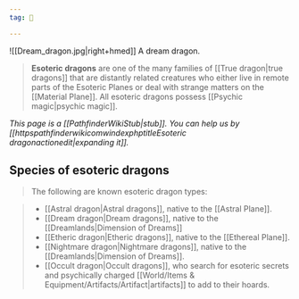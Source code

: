 ```yaml
---
tag: 👹

---
```

![[Dream_dragon.jpg|right+hmed]] 
 A dream dragon.
> **Esoteric dragons** are one of the many families of [[True dragon|true dragons]] that are distantly related creatures who either live in remote parts of the Esoteric Planes or deal with strange matters on the [[Material Plane]]. All esoteric dragons possess [[Psychic magic|psychic magic]].



*This page is a [[PathfinderWikiStub|stub]]. You can help us by [[httpspathfinderwikicomwindexphptitleEsoteric dragonactionedit|expanding it]].*


## Species of esoteric dragons

> The following are known esoteric dragon types:

> - [[Astral dragon|Astral dragons]], native to the [[Astral Plane]].
> - [[Dream dragon|Dream dragons]], native to the [[Dreamlands|Dimension of Dreams]]
> - [[Etheric dragon|Etheric dragons]], native to the [[Ethereal Plane]].
> - [[Nightmare dragon|Nightmare dragons]], native to the [[Dreamlands|Dimension of Dreams]].
> - [[Occult dragon|Occult dragons]], who search for esoteric secrets and psychically charged [[World/Items & Equipment/Artifacts/Artifact|artifacts]] to add to their hoards.








